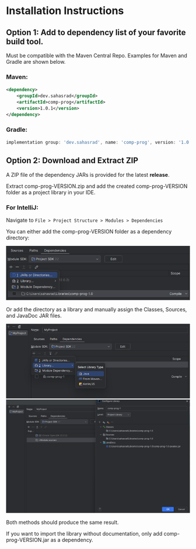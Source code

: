 # Installation Instructions
## Option 1: Add to dependency list of your favorite build tool.
Must be compatible with the Maven Central Repo. Examples for Maven and Gradle are shown below.
### Maven:
```xml
<dependency>
    <groupId>dev.sahasrad</groupId>
    <artifactId>comp-prog</artifactId>
    <version>1.0.1</version>
</dependency>
```
### Gradle:
```gradle
implementation group: 'dev.sahasrad', name: 'comp-prog', version: '1.0.1'
```
## Option 2: Download and Extract ZIP
A ZIP file of the dependency JARs is provided for the latest __release__.

Extract comp-prog-VERSION.zip and add the created comp-prog-VERSION folder as a project library in your IDE.

### For IntelliJ:
Navigate to `File > Project Structure > Modules > Dependencies`

You can either add the comp-prog-VERSION folder as a dependency directory:

![Select the + Icon and click on 1: JARs or Directories, then select the comp-prog-VERSION directory](/web/resources/AddAsDirectory.png) 

Or add the directory as a library and manually assign the Classes, Sources, and JavaDoc JAR files.

![Select the + Icon and click on 2: Library - Java](web/resources/AddAsLibrary1.png)
![Select the comp-prog-VERSION directory and configure the library with the default selections and optionally the comp-prog-VERSION-javadoc.jar selected as a JavaDocs source](web/resources/AddAsLibrary2.png)

Both methods should produce the same result.


If you want to import the library without documentation, only add comp-prog-VERSION.jar as a dependency.

